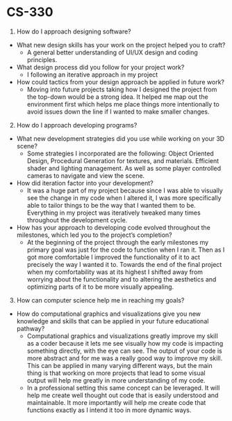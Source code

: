 # CS-330

1. How do I approach designing software?
  - What new design skills has your work on the project helped you to craft?
    - A general better understanding of UI/UX design and coding principles.
  - What design process did you follow for your project work?
    - I following an iterative approach in my project
  - How could tactics from your design approach be applied in future work?
    - Moving into future projects taking how I designed the project from the top-down would be a strong idea. It helped me map out the environment first which helps me place things more intentionally to avoid issues down the line if I wanted to make smaller changes.

2. How do I approach developing programs?
  - What new development strategies did you use while working on your 3D scene?
    - Some strategies I incorporated are the following: Object Oriented Design, Procedural Generation for textures, and materials. Efficient shader and lighting management. As well as some player controlled cameras to navigate and view the scene.
  - How did iteration factor into your development?
    - It was a huge part of my project because since I was able to visually see the change in my code when I altered it, I was more specifically able to tailor things to be the way that I wanted them to be. Everything in my project was iteratively tweaked many times  throughout the development cycle.
  - How has your approach to developing code evolved throughout the milestones, which led you to the project’s completion?
    - At the beginning of the project through the early milestones my primary goal was just for the code to function when I ran it. Then as I got more comfortable I improved the functionality of it to act precisely the way I wanted it to. Towards the end of the final project when my comfortability was at its highest I shifted away from worrying about the functionality and to altering the aesthetics and optimizing parts of it to be more visually appealing. 

3. How can computer science help me in reaching my goals?
  - How do computational graphics and visualizations give you new knowledge and skills that can be applied in your future educational pathway?
    - Computational graphics and visualizations greatly improve my skill as a coder because it lets me see visually how my code is impacting something directly, with the eye can see. The output of your code is more abstract and for me was a really good way to improve my skill. This can be applied in many varying different ways, but the main thing is that working on more projects that lead to some visual output will help me greatly in more understanding of my code.
    - In a professional setting this same concept can be leveraged. It will help me create well thought out code that is easily understood and maintainable. It more importantly will help me create code that functions exactly as I intend it too in more dynamic ways.

